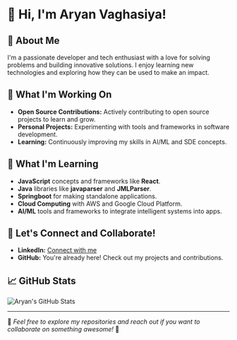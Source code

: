 # 👋 Hi, I'm Aryan Vaghasiya!

## 🚀 About Me
I'm a passionate developer and tech enthusiast with a love for solving problems and building innovative solutions. I enjoy learning new technologies and exploring how they can be used to make an impact.

## 🔭 What I'm Working On
- **Open Source Contributions:** Actively contributing to open source projects to learn and grow.
- **Personal Projects:** Experimenting with tools and frameworks in software development.
- **Learning:** Continuously improving my skills in AI/ML and SDE concepts.
## 🌱 What I'm Learning
- **JavaScript** concepts and frameworks like **React**.
- **Java** libraries like **javaparser** and **JMLParser**.
- **Springboot** for making standalone applications.
- **Cloud Computing** with AWS and Google Cloud Platform.
- **AI/ML** tools and frameworks to integrate intelligent systems into apps.

## 💬 Let's Connect and Collaborate!
- **LinkedIn:** [Connect with me](https://www.linkedin.com/in/aryanvaghasiya)
- **GitHub:** You're already here! Check out my projects and contributions.

## 📈 GitHub Stats
![Aryan's GitHub Stats](https://github-readme-stats.vercel.app/api?username=aryanvaghasiya&show_icons=true&theme=radical)

---
🌟 *Feel free to explore my repositories and reach out if you want to collaborate on something awesome!* 🌟
